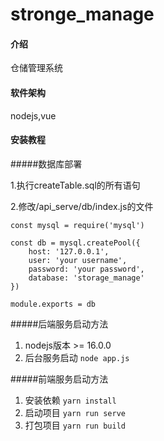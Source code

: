 # stronge_manage

#### 介绍
仓储管理系统

#### 软件架构
nodejs,vue
 

#### 安装教程

#####数据库部署

1.执行createTable.sql的所有语句

2.修改/api_serve/db/index.js的文件

```
const mysql = require('mysql')

const db = mysql.createPool({
    host: '127.0.0.1',
    user: 'your username',
    password: 'your password',
    database: 'storage_manage'
})

module.exports = db
```

#####后端服务启动方法
1.  nodejs版本 >= 16.0.0
2.  后台服务启动 
    `node app.js`

#####前端服务启动方法
1.  安装依赖
    `yarn install`
2.  启动项目
     `yarn run serve`
3.  打包项目
    `yarn run build`

